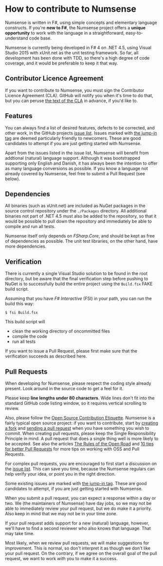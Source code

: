 # How to contribute to Numsense

Numsense is written in F#, using simple concepts and elementary language constructs. If you're **new to F#**, the Numsense project offers a **unique opportunity** to work with the language in a straightforward, easy-to-understand code base.

Numsense is currently being developed in F# 4 on .NET 4.5, using Visual Studio 2015 with xUnit.net as the unit testing framework. So far, all development has been done with TDD, so there's a high degree of code coverage, and it would be preferable to keep it that way.

## Contributor Licence Agreement

If you want to contribute to Numsense, you must sign the Contributor Licence Agreement (CLA). GitHub will notify you when it's time to do that, but you can peruse [the text of the CLA](https://gist.github.com/ploeh/9fef4fe35e21a44684e5) in advance, if you'd like to.

## Features

You can always find a list of desired features, defects to be corrected, and other work, in the GitHub projects [issue list](https://github.com/ploeh/Numsense/issues). Issues marked with [the jump-in tag](http://nikcodes.com/2013/05/10/new-contributor-jump-in) are deemed particularly friendly to newcomers. These are good candidates to attempt if you are just getting started with Numsense.

Apart from the issues listed in the issue list, Numsense will benefit from addtional (natural) language support. Although it was bootstrapped supporting only English and Danish, it has always been the intention to offer as many language conversions as possible. If you know a language not already covered by Numsense, feel free to submit a Pull Request (see below).

## Dependencies

All binaries (such as xUnit.net) are included as NuGet packages in the source control repository under the `./Packages` directory. All additional binaries not part of .NET 4.5 must also be added to the repository, so that it would be possible to pull down the repository and immediately be able to compile and run all tests.

Numsense itself only depends on *FSharp.Core*, and should be kept as free of dependencies as possible. The unit test libraries, on the other hand, have more dependencies.

## Verification

There is currently a single Visual Studio solution to be found in the root directory, but be aware that the final verification step before pushing to NuGet is to successfully build the entire project using the `Build.fsx` FAKE build script.

Assuming that you have *F# Interactive* (FSI) in your path, you can run the build this way:

```
$ fsi Build.fsx
```

This build script will

- clean the working directory of oncommitted files
- compile the code
- run all tests

If you want to issue a Pull Request, please first make sure that the verification succeeds as described here.

## Pull Requests

When developing for Numsense, please respect the coding style already present. Look around in the source code to get a feel for it.

Please keep **line lengths under 80 characters**. Wide lines don't fit into the standard GitHub code listing window, so it requires vertical scrolling to review.

Also, please follow the [Open Source Contribution Etiquette](http://tirania.org/blog/archive/2010/Dec-31.html). Numsense is a fairly typical open source project: if you want to contribute, start by [creating a fork](https://help.github.com/articles/fork-a-repo) and [sending a pull request](https://help.github.com/articles/using-pull-requests) when you have something you wish to commit. When creating pull requests, please keep the Single Responsibility Principle in mind. A pull request that does a single thing well is more likely to be accepted. See also the articles [The Rules of the Open Road](http://blog.half-ogre.com/posts/software/rules-of-the-open-road) and [10 tips for better Pull Requests](http://blog.ploeh.dk/2015/01/15/10-tips-for-better-pull-requests) for more tips on working with OSS and Pull Requests.

For complex pull requests, you are encouraged to first start a discussion on the [issue list](https://github.com/ploeh/ZeroToNine/issues). This can save you time, because the Numsense regulars can help verify your idea, or point you in the right direction.

Some existing issues are marked with [the jump-in tag](http://nikcodes.com/2013/05/10/new-contributor-jump-in). These are good candidates to attempt, if you are just getting started with Numsense.

When you submit a pull request, you can expect a response within a day or two. We (the maintainers of Numsense) have day jobs, so we may not be able to immediately review your pull request, but we do make it a priority. Also keep in mind that we may not be in your time zone.

If your pull request adds support for a new (natural) language, however, we'll have to find a second reviewer who also knows that language. That may take time.

Most likely, when we review pull requests, we will make suggestions for improvement. This is normal, so don't interpret it as though we don't like your pull request. On the contrary, if we agree on the overall goal of the pull request, we want to work *with* you to make it a success.
